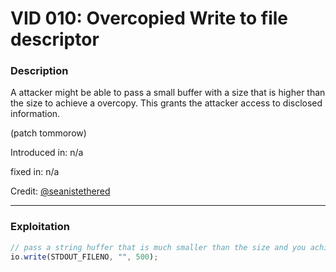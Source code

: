 # VID 010: Overcopied Write to file descriptor

### Description

A attacker might be able to pass a small buffer with a size that is higher than the size to achieve a overcopy. This grants the attacker access to disclosed information.

(patch tommorow)

Introduced in: n/a

fixed in: n/a

Credit: [@seanistethered](https://github.com/seanistethered)

---

### Exploitation

```js
// pass a string huffer that is much smaller than the size and you achieve a overcopy due to a none existing check.
io.write(STDOUT_FILENO, "", 500);
```

